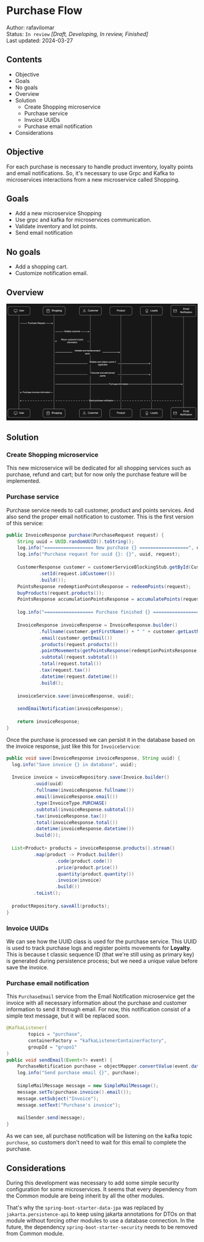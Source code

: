 # Purchase Flow

Author: rafavilomar  
Status: `In review` *[Draft, Developing, In review, Finished]*  
Last updated: 2024-03-27

## Contents

- Objective
- Goals
- No goals
- Overview
- Solution
  - Create Shopping microservice
  - Purchase service
  - Invoice UUIDs
  - Purchase email notification
- Considerations

## Objective

For each purchase is necessary to handle product inventory, loyalty points and email notifications. So, it's necessary 
to use Grpc and Kafka to microservices interactions from a new microservice called Shopping.

## Goals

- Add a new microservice Shopping
- Use grpc and kafka for microservices communication.
- Validate inventory and lot points.
- Send email notification

## No goals

- Add a shopping cart.
- Customize notification email.

## Overview

![Purchase flow](../images/purchase_flow.png)

## Solution

### Create Shopping microservice

This new microservice will be dedicated for all shopping services such as purchase, refund and cart; but for now only 
the purchase feature will be implemented.

### Purchase service

Purchase service needs to call customer, product and points services. And also send the proper email notification to 
customer. This is the first version of this service:

```java
public InvoiceResponse purchase(PurchaseRequest request) {
    String uuid = UUID.randomUUID().toString();
    log.info("================== New purchase {} ==================", uuid);
    log.info("Purchase request for uuid {}: {}", uuid, request);

    CustomerResponse customer = customerServiceBlockingStub.getById(CustomerRequest.newBuilder()
            .setId(request.idCustomer())
            .build());
    PointsResponse redemptionPointsResponse = redeemPoints(request);
    buyProducts(request.products());
    PointsResponse accumulationPointsResponse = accumulatePoints(request);

    log.info("================== Purchase finished {} ==================", uuid);

    InvoiceResponse invoiceResponse = InvoiceResponse.builder()
            .fullname(customer.getFirstName() + " " + customer.getLastName())
            .email(customer.getEmail())
            .products(request.products())
            .pointMovements(getPointsResponse(redemptionPointsResponse, accumulationPointsResponse))
            .subtotal(request.subtotal())
            .total(request.total())
            .tax(request.tax())
            .datetime(request.datetime())
            .build();
    
    invoiceService.save(invoiceResponse, uuid);

    sendEmailNotification(invoiceResponse);
  
    return invoiceResponse;
}
```

Once the purchase is processed we can persist it in the database based on the invoice response, just like this for 
`InvoiceService`:

```java
public void save(InvoiceResponse invoiceResponse, String uuid) {
  log.info("Save invoice {} in database", uuid);

  Invoice invoice = invoiceRepository.save(Invoice.builder()
          .uuid(uuid)
          .fullname(invoiceResponse.fullname())
          .email(invoiceResponse.email())
          .type(InvoiceType.PURCHASE)
          .subtotal(invoiceResponse.subtotal())
          .tax(invoiceResponse.tax())
          .total(invoiceResponse.total())
          .datetime(invoiceResponse.datetime())
          .build());

  List<Product> products = invoiceResponse.products().stream()
          .map(product -> Product.builder()
                  .code(product.code())
                  .price(product.price())
                  .quantity(product.quantity())
                  .invoice(invoice)
                  .build())
          .toList();

  productRepository.saveAll(products);
}
```

### Invoice UUIDs

We can see how the UUID class is used for the purchase service. This UUID is used to track purchase logs and register 
points movements for **Loyalty**. This is because t classic sequence ID (that we're still using as primary key) is 
generated during persistence process; but we need a unique value before save the invoice.

### Purchase email notification

This `PurchaseEmail` service from the Email Notification microservice get the invoice with all necessary information 
about the purchase and customer information to send it through email. For now, this notification consist of a simple 
text message, but it will be replaced soon.

```java
@KafkaListener(
        topics = "purchase",
        containerFactory = "kafkaListenerContainerFactory",
        groupId = "grupo1"
)
public void sendEmail(Event<?> event) {
    PurchaseNotification purchase = objectMapper.convertValue(event.data(), PurchaseNotification.class);
    log.info("Send purchase email {}", purchase);

    SimpleMailMessage message = new SimpleMailMessage();
    message.setTo(purchase.invoice().email());
    message.setSubject("Invoice");
    message.setText("Purchase's invoice");

    mailSender.send(message);
}
```

As we can see, all purchase notification will be listening on the kafka topic `purchase`, so customers don't need to wait 
for this email to complete the purchase.

## Considerations

During this development was necessary to add some simple security configuration for some microservices. It seems that 
every dependency from the Common module are being inherit by all the other modules.

That's why the `spring-boot-starter-data-jpa` was replaced by `jakarta.persistence-api` to keep using jakarta annotations 
for DTOs on that module without forcing other modules to use a database connection. In the future, the dependency 
`spring-boot-starter-security` needs to be removed from Common module.